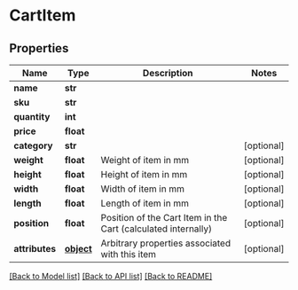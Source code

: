 # CartItem

## Properties
Name | Type | Description | Notes
------------ | ------------- | ------------- | -------------
**name** | **str** |  | 
**sku** | **str** |  | 
**quantity** | **int** |  | 
**price** | **float** |  | 
**category** | **str** |  | [optional] 
**weight** | **float** | Weight of item in mm | [optional] 
**height** | **float** | Height of item in mm | [optional] 
**width** | **float** | Width of item in mm | [optional] 
**length** | **float** | Length of item in mm | [optional] 
**position** | **float** | Position of the Cart Item in the Cart (calculated internally) | [optional] 
**attributes** | [**object**](.md) | Arbitrary properties associated with this item | [optional] 

[[Back to Model list]](../README.md#documentation-for-models) [[Back to API list]](../README.md#documentation-for-api-endpoints) [[Back to README]](../README.md)


